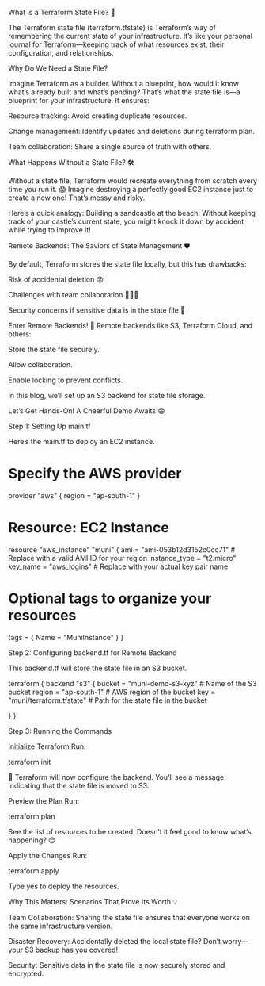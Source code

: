 What is a Terraform State File? 📝

The Terraform state file (terraform.tfstate) is Terraform’s way of remembering the current state of your infrastructure. It’s like your personal journal for Terraform—keeping track of what resources exist, their configuration, and relationships.

Why Do We Need a State File?

Imagine Terraform as a builder. Without a blueprint, how would it know what’s already built and what’s pending? That’s what the state file is—a blueprint for your infrastructure. It ensures:

Resource tracking: Avoid creating duplicate resources.

Change management: Identify updates and deletions during terraform plan.

Team collaboration: Share a single source of truth with others.

What Happens Without a State File? 🛠️

Without a state file, Terraform would recreate everything from scratch every time you run it. 😱 Imagine destroying a perfectly good EC2 instance just to create a new one! That’s messy and risky.

Here’s a quick analogy:
Building a sandcastle at the beach. Without keeping track of your castle’s current state, you might knock it down by accident while trying to improve it!

Remote Backends: The Saviors of State Management 🛡️

By default, Terraform stores the state file locally, but this has drawbacks:

Risk of accidental deletion 😟

Challenges with team collaboration 🧑‍🤝‍🧑

Security concerns if sensitive data is in the state file 🔐

Enter Remote Backends! 🎉 Remote backends like S3, Terraform Cloud, and others:

Store the state file securely.

Allow collaboration.

Enable locking to prevent conflicts.

In this blog, we’ll set up an S3 backend for state file storage.

Let’s Get Hands-On! A Cheerful Demo Awaits 😄

Step 1: Setting Up main.tf

Here’s the main.tf to deploy an EC2 instance.

# Specify the AWS provider
provider "aws" {
  region = "ap-south-1"
}

# Resource: EC2 Instance
resource "aws_instance" "muni" {
  ami           = "ami-053b12d3152c0cc71" # Replace with a valid AMI ID for your region
  instance_type = "t2.micro"
  key_name      = "aws_logins"            # Replace with your actual key pair name

  # Optional tags to organize your resources
  tags = {
    Name = "MuniInstance"
  }
}


Step 2: Configuring backend.tf for Remote Backend

This backend.tf will store the state file in an S3 bucket.

terraform {
  backend "s3" {
    bucket         = "muni-demo-s3-xyz"      # Name of the S3 bucket
    region         = "ap-south-1"            # AWS region of the bucket
    key            = "muni/terraform.tfstate" # Path for the state file in the bucket
         
  }
}


Step 3: Running the Commands

Initialize Terraform
Run:

terraform init


🎉 Terraform will now configure the backend. You’ll see a message indicating that the state file is moved to S3.

Preview the Plan
Run:

terraform plan


See the list of resources to be created. Doesn’t it feel good to know what’s happening? 😊

Apply the Changes
Run:

terraform apply


Type yes to deploy the resources.

Why This Matters: Scenarios That Prove Its Worth 💡

Team Collaboration: Sharing the state file ensures that everyone works on the same infrastructure version.

Disaster Recovery: Accidentally deleted the local state file? Don’t worry—your S3 backup has you covered!

Security: Sensitive data in the state file is now securely stored and encrypted.
